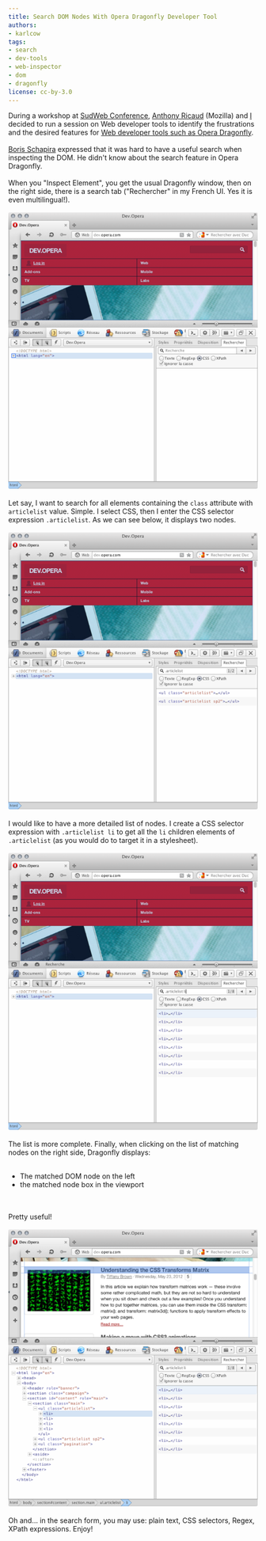 ```yaml
---
title: Search DOM Nodes With Opera Dragonfly Developer Tool
authors:
- karlcow
tags:
- search
- dev-tools
- web-inspector
- dom
- dragonfly
license: cc-by-3.0
---
```


During a workshop at <a href="http://sudweb.fr/2012/" target="_blank">SudWeb Conference</a>, <a href="http://blog.mozilla.org/webdev/author/aricaudmozilla-com/" target="_blank">Anthony Ricaud</a> (Mozilla) and <a href="http://my.opera.com/karlcow" target="_blank">I</a> decided to run a session on Web developer tools to identify the frustrations and the desired features for <a href="http://my.opera.com/dragonfly/blog/" target="_blank">Web developer tools such as Opera Dragonfly</a>.<br/><br/><a href="http://borisschapira.com/" target="_blank">Boris Schapira</a> expressed that it was hard to have a useful search when inspecting the DOM. He didn&#39;t know about the search feature in Opera Dragonfly. <br/><br/>When you &quot;Inspect Element&quot;, you get the usual Dragonfly window, then on the right side, there is a search tab (&quot;Rechercher&quot; in my French UI. Yes it is even multilingual!).<br/><br/><span class='imgcenter'><img alt='' src='/blog/search-dom-nodes-with-opera-dragonfly-developer-tool/dragonfly-search.png' /></span> <br/><br/>Let say, I want to search for all elements containing the <code>class</code> attribute with <code>articlelist</code> value. Simple. I select CSS, then I enter the CSS selector expression <code>.articlelist</code>. As we can see below, it displays two nodes.<br/><br/><span class='imgcenter'><img alt='' src='/blog/search-dom-nodes-with-opera-dragonfly-developer-tool/dragonfly-search-selector.png' /></span> <br/><br/>I would like to have a more detailed list of nodes. I create a CSS selector expression with <code>.articlelist li</code> to get all the <code>li</code> children elements of <code>.articlelist</code> (as you would do to target it in a stylesheet).<br/><br/><span class='imgcenter'><img alt='' src='/blog/search-dom-nodes-with-opera-dragonfly-developer-tool/dragonfly-search-selector-2.png' /></span> <br/><br/>The list is more complete. Finally, when clicking on the list of matching nodes on the right side, Dragonfly displays:<br/><br/><ul class="bullets"><li>The matched DOM node on the left</li><li>the matched node box in the viewport</li></ul><br/><br/>Pretty useful!<br/><br/><span class='imgcenter'><img alt='' src='/blog/search-dom-nodes-with-opera-dragonfly-developer-tool/dragonfly-search-match.png' /></span> <br/><br/>Oh and… in the search form, you may use: plain text, CSS selectors, Regex, XPath expressions. Enjoy!<br/><br/>
